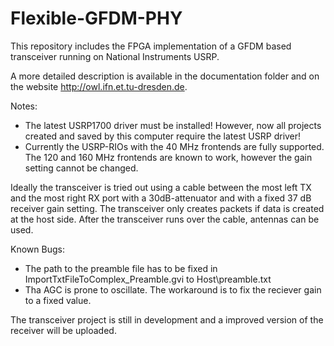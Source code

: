 # Flexible-GFDM-PHY
This repository includes the FPGA implementation of a GFDM based transceiver running on National Instruments USRP.

A more detailed description is available in the documentation folder and on the website http://owl.ifn.et.tu-dresden.de.

Notes:
- The latest USRP1700 driver must be installed! However, now all projects created and saved by this computer require the latest USRP driver!
- Currently the USRP-RIOs with the 40 MHz frontends are fully supported. The 120 and 160 MHz frontends are known to work, however the gain setting cannot be changed.

Ideally the transceiver is tried out using a cable between the most left TX and the most right RX port with a 30dB-attenuator and with a fixed 37 dB receiver gain setting. The transceiver only creates packets if data is created at the host side. After the transceiver runs over the cable, antennas can be used.

Known Bugs:
- The path to the preamble file has to be fixed in ImportTxtFileToComplex_Preamble.gvi to Host\preamble.txt
- Tha AGC is prone to oscillate. The workaround is to fix the reciever gain to a fixed value.

The transceiver project is still in development and a improved version of the receiver will be uploaded.

